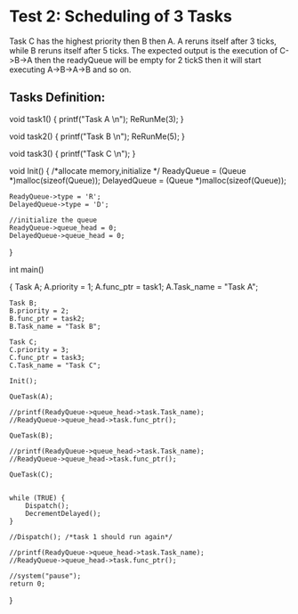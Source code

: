 # Test 2: Scheduling of 3 Tasks

Task C has the highest priority then B then A. A reruns itself after 3 ticks, while B reruns itself after 5 ticks. The expected output is the execution of C->B->A then the readyQueue will be empty for 2 tickS then it will start executing A->B->A->B and so on.   

## Tasks Definition:
void task1() {
    printf("Task A \n");
    ReRunMe(3);
}

void task2() {
    printf("Task B \n");
    ReRunMe(5);
}

void task3() {
    printf("Task C \n");
}

void Init()
{
    /*allocate memory,initialize */
    ReadyQueue = (Queue *)malloc(sizeof(Queue));
    DelayedQueue = (Queue *)malloc(sizeof(Queue));

    ReadyQueue->type = 'R';
    DelayedQueue->type = 'D';

    //initialize the queue
    ReadyQueue->queue_head = 0;
    DelayedQueue->queue_head = 0;

}

int main()

{
    Task A;
    A.priority = 1;
    A.func_ptr = task1;
    A.Task_name = "Task A";

    Task B;
    B.priority = 2;
    B.func_ptr = task2;
    B.Task_name = "Task B";

    Task C;
    C.priority = 3;
    C.func_ptr = task3;
    C.Task_name = "Task C";

    Init();

    QueTask(A);

    //printf(ReadyQueue->queue_head->task.Task_name);
    //ReadyQueue->queue_head->task.func_ptr();

    QueTask(B);

    //printf(ReadyQueue->queue_head->task.Task_name);
    //ReadyQueue->queue_head->task.func_ptr();

    QueTask(C);


    while (TRUE) {
        Dispatch();
        DecrementDelayed();
    }

    //Dispatch(); /*task 1 should run again*/

    //printf(ReadyQueue->queue_head->task.Task_name);
    //ReadyQueue->queue_head->task.func_ptr();

    //system("pause");
    return 0;
}
